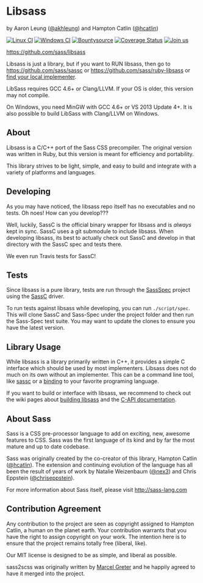 Libsass
=======

by Aaron Leung ([@akhleung]) and Hampton Catlin ([@hcatlin])

[![Linux CI](https://travis-ci.org/sass/libsass.png?branch=master)](https://travis-ci.org/sass/libsass)
[![Windows CI](https://ci.appveyor.com/api/projects/status/github/sass/libsass?svg=true)](https://ci.appveyor.com/project/sass/libsass/branch/master)
[![Bountysource](https://www.bountysource.com/badge/tracker?tracker_id=283068)](https://www.bountysource.com/trackers/283068-libsass?utm_source=283068&utm_medium=shield&utm_campaign=TRACKER_BADGE)
[![Coverage Status](https://img.shields.io/coveralls/sass/libsass.svg)](https://coveralls.io/r/sass/libsass?branch=feature%2Ftest-travis-ci-3)
[![Join us](https://libsass-slack.herokuapp.com/badge.svg)](https://libsass-slack.herokuapp.com/)

https://github.com/sass/libsass

Libsass is just a library, but if you want to RUN libsass,
then go to https://github.com/sass/sassc or
https://github.com/sass/ruby-libsass or
[find your local implementer](https://github.com/sass/libsass/wiki/Implementations).

LibSass requires GCC 4.6+ or Clang/LLVM. If your OS is older, this version may not compile.

On Windows, you need MinGW with GCC 4.6+ or VS 2013 Update 4+. It is also possible to build LibSass with Clang/LLVM on Windows.

About
-----

Libsass is a C/C++ port of the Sass CSS precompiler. The original version was written in Ruby, but this version is meant for efficiency and portability.

This library strives to be light, simple, and easy to build and integrate with a variety of platforms and languages.

Developing
----------

As you may have noticed, the libsass repo itself has
no executables and no tests. Oh noes! How can you develop???

Well, luckily, SassC is the official binary wrapper for
libsass and is *always* kept in sync. SassC uses a git submodule
to include libsass. When developing libsass, its best to actually
check out SassC and develop in that directory with the SassC spec
and tests there.

We even run Travis tests for SassC!

Tests
-------

Since libsass is a pure library, tests are run through the [SassSpec](https://github.com/sass/sass-spec) project using the [SassC](http://github.com/sass/sassc) driver.

To run tests against libsass while developing, you can run `./script/spec`. This will clone SassC and Sass-Spec under the project folder and then run the Sass-Spec test suite. You may want to update the clones to ensure you have the latest version.

Library Usage
-------------

While libsass is a library primarily written in C++, it provides a simple
C interface which should be used by most implementers. Libsass does not do
much on its own without an implementer. This can be a command line tool, like
[sassc](https://github.com/sass/sassc) or a [binding](https://github.com/sass/libsass/wiki/Implementations)
to your favorite programing language.

If you want to build or interface with libsass, we recommend to check out the
wiki pages about [building libsass](https://github.com/sass/libsass/wiki/Building-Libsass) and
the [C-API documentation](https://github.com/sass/libsass/wiki/API-Documentation).

About Sass
----------

Sass is a CSS pre-processor language to add on exciting, new,
awesome features to CSS. Sass was the first language of its kind
and by far the most mature and up to date codebase.

Sass was originally created by the co-creator of this library,
Hampton Catlin ([@hcatlin]). The extension and continuing evolution
of the language has all been the result of years of work by Natalie
Weizenbaum ([@nex3]) and Chris Eppstein ([@chriseppstein]).

For more information about Sass itself, please visit http://sass-lang.com

Contribution Agreement
----------------------

Any contribution to the project are seen as copyright assigned to Hampton Catlin, a
human on the planet earth. Your contribution warrants that you have the right to
assign copyright on your work. The intention here is to ensure that the project
remains totally free (liberal, like).

Our MIT license is designed to be as simple, and liberal as possible.

[@hcatlin]: https://github.com/hcatlin
[@akhleung]: https://github.com/akhleung
[@chriseppstein]: https://github.com/chriseppstein
[@nex3]: https://github.com/nex3

sass2scss was originally written by [Marcel Greter](@mgreter)
and he happily agreed to have it merged into the project.

[sass_interface.h]: sass_interface.h

